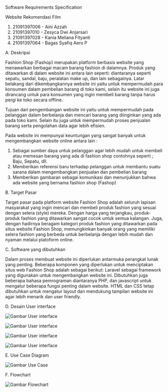 Software Requirements Specification 
 
Website Rekomendasi Film 

1. 21091397006 - Aini Azzah
2. 21091397010 - Zesyca Dwi Anjarsari 
3. 21091397028 - Kania Meliana Fityanti
4. 21091397064 - Bagas Syafiq Aero P


A. Deskripsi  

Fashion Shop (Fashop) merupakan platform berbasis website yang menawarkan berbagai macam barang fashion di dalamnya. Produk yang ditawarkan di dalam website ini antara lain seperti: diantaranya seperti sepatu, sandal, baju, peralatan make up, dan lain sebagainya. Latar belakang dari dikembangkannya website ini yaitu untuk mempermudah para konsumen dalam pembelian barang di toko kami, selain itu website ini juga dirancang untuk para konsumen yang ingin membeli barang tanpa harus pergi ke toko secara offline.

Tujuan dari pengembangan website ini yaitu untuk mempermudah pada pelanggan dalam berbelanja dan mencari barang yang diinginkan yang ada pada toko kami. Selain itu juga untuk mempermudah proses penjualan barang serta pengolahan data agar lebih efisien.

Pada website ini mempunyai keuntungan yang sangat banyak untuk mengembangkan website online antara lain :
1. Sebagai sumber daya untuk pelanggan agar lebih mudah untuk membeli atau memesan barang yang ada di fashion shop contohnya seperti ; Baju, Sepatu, dll.
2. Memberikan referensi baru terhadap pelanggan untuk membantu suatu sarana dalam mengembangkan penjualan dan pembelian barang
3. Memberikan gambaran  sebagai komunikasi dan menunjukkan bahwa ada website yang bernama fashion shop (Fashop)


B. Target Pasar

Target pasar pada platform website Fashion Shop adalah seluruh lapisan masyarakat yang ingin mencari dan membeli produk fashion yang sesuai dengan selera (style) mereka. Dengan harga yang terjangkau, produk-produk fashion yang ditawarkan sangat cocok untuk semua kalangan. Juga, dengan hadirnya beragam kategori produk fashion yang ditawarkan pada situs website Fashion Shop, memungkinkan banyak orang yang memiliki selera fashion yang berbeda untuk berbelanja dengan lebih mudah dan nyaman melalui platoform online.


C. Software yang dibutuhkan

Dalam proses membuat website ini diperlukan antarmuka perangkat lunak yang penting. Beberapa komponen yang diperlukan untuk menciptakan situs web Fashion Shop adalah sebagai berikut: Laravel sebagai framework yang digunakan untuk mengembangkan website ini. Dibutuhkan juga beberapa bahasa pemrograman diantaranya PHP, dan javascript untuk mengatur beberapa fungsi penting dalam website. HTML dan CSS tetap dibutuhkan untuk mengatur layout dan mendukung tampilan website ini agar lebih menarik dan user friendly. 


D. Desain User interface

![Gambar User interface](./public/assets/images/pages/HalamanHome.png)

![Gambar User interface](./public/assets/images/pages/HalamanProduct.png)

![Gambar User interface](./public/assets/images/pages/HalamanKategori.png)

![Gambar User interface](./public/assets/images/pages/HalamanAboutUs.png)
 
E. Use Case Diagram 

![Gambar Use Case](./public/assets/images/pages/usecsase.png)

 
F. Flowchart

![Gambar Flowchart](./public/assets/images/pages/flowchart.png) 
